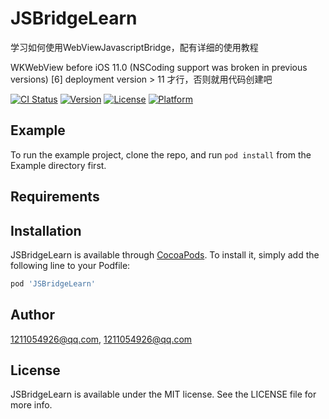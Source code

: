 # JSBridgeLearn

学习如何使用WebViewJavascriptBridge，配有详细的使用教程

WKWebView before iOS 11.0 (NSCoding support was broken in previous versions) [6]
deployment version > 11 才行，否则就用代码创建吧

[![CI Status](https://img.shields.io/travis/1211054926@qq.com/JSBridgeLearn.svg?style=flat)](https://travis-ci.org/1211054926@qq.com/JSBridgeLearn)
[![Version](https://img.shields.io/cocoapods/v/JSBridgeLearn.svg?style=flat)](https://cocoapods.org/pods/JSBridgeLearn)
[![License](https://img.shields.io/cocoapods/l/JSBridgeLearn.svg?style=flat)](https://cocoapods.org/pods/JSBridgeLearn)
[![Platform](https://img.shields.io/cocoapods/p/JSBridgeLearn.svg?style=flat)](https://cocoapods.org/pods/JSBridgeLearn)

## Example

To run the example project, clone the repo, and run `pod install` from the Example directory first.

## Requirements

## Installation

JSBridgeLearn is available through [CocoaPods](https://cocoapods.org). To install
it, simply add the following line to your Podfile:

```ruby
pod 'JSBridgeLearn'
```

## Author

1211054926@qq.com, 1211054926@qq.com

## License

JSBridgeLearn is available under the MIT license. See the LICENSE file for more info.
